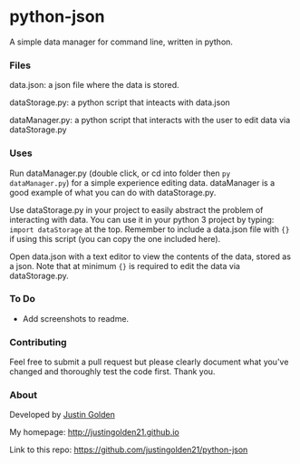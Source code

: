 # python-json

A simple data manager for command line, written in python.

### Files

data.json: a json file where the data is stored.

dataStorage.py: a python script that inteacts with data.json

dataManager.py: a python script that interacts with the user to edit data via dataStorage.py

### Uses

Run dataManager.py (double click, or cd into folder then <code>py dataManager.py</code>) for a simple experience editing data. dataManager is a good example of what you can do with dataStorage.py.

Use dataStorage.py in your project to easily abstract the problem of interacting with data. You can use it in your python 3 project by typing: <code>import dataStorage</code> at the top. Remember to include a data.json file with <code>{}</code> if using this script (you can copy the one included here).

Open data.json with a text editor to view the contents of the data, stored as a json. Note that at minimum <code>{}</code> is required to edit the data via dataStorage.py.

### To Do

- Add screenshots to readme.

### Contributing

Feel free to submit a pull request but please clearly document what you've changed and thoroughly test the code first. Thank you.

### About

Developed by [Justin Golden](https://github.com/justingolden21)

My homepage: http://justingolden21.github.io

Link to this repo: https://github.com/justingolden21/python-json
